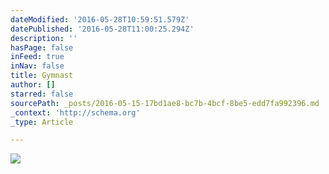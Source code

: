 ```yaml
---
dateModified: '2016-05-28T10:59:51.579Z'
datePublished: '2016-05-28T11:00:25.294Z'
description: ''
hasPage: false
inFeed: true
inNav: false
title: Gymnast
author: []
starred: false
sourcePath: _posts/2016-05-15-17bd1ae8-bc7b-4bcf-8be5-edd7fa992396.md
_context: 'http://schema.org'
_type: Article

---
```

![](https://s3-us-west-2.amazonaws.com/the-grid-img/p/cd2254b13fe0ecc1e13036194909a66edbdaa7aa.jpg)